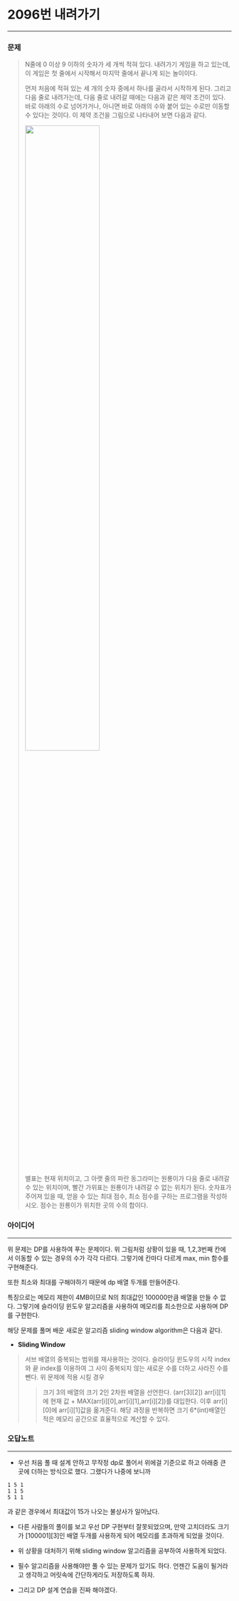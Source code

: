 # 2096번 내려가기
------------
### 문제

>N줄에 0 이상 9 이하의 숫자가 세 개씩 적혀 있다. 내려가기 게임을 하고 있는데, 이 게임은 첫 줄에서 시작해서 마지막 줄에서 끝나게 되는 놀이이다.  
>
>먼저 처음에 적혀 있는 세 개의 숫자 중에서 하나를 골라서 시작하게 된다. 그리고 다음 줄로 내려가는데, 다음 줄로 내려갈 때에는 다음과 같은 제약 조건이 있다. 바로 아래의 수로 넘어가거나, 아니면 바로 아래의 수와 붙어 있는 수로만 이동할 수 있다는 것이다. 이 제약 조건을 그림으로 나타내어 보면 다음과 같다.
>
><img width="60%" src="https://www.acmicpc.net/JudgeOnline/upload/201007/down.png"/>
>
>별표는 현재 위치이고, 그 아랫 줄의 파란 동그라미는 원룡이가 다음 줄로 내려갈 수 있는 위치이며, 빨간 가위표는 원룡이가 내려갈 수 없는 위치가 된다. 숫자표가 주어져 있을 때, 얻을 수 있는 최대 점수, 최소 점수를 구하는 프로그램을 작성하시오. 점수는 원룡이가 위치한 곳의 수의 합이다.

### 아이디어
----------
위 문제는 DP를 사용하여 푸는 문제이다.
위 그림처럼 상황이 있을 때, 1,2,3번째 칸에서 이동할 수 있는 경우의 수가 각각 다르다.
그렇기에 칸마다 다르게 max, min 함수를 구현해준다.

또한 최소와 최대를 구해야하기 때문에 dp 배열 두개를 만들어준다.

특징으로는 메모리 제한이 4MB이므로 N의 최대값인 100000만큼 배열을 만들 수 없다.
그렇기에 슬라이딩 윈도우 알고리즘을 사용하여 메모리를 최소한으로 사용하며 DP를 구현한다.

해당 문제를 풀며 배운 새로운 알고리즘 sliding window algorithm은 다음과 같다.

- __Sliding Window__
> 서브 배열의 중복되는 범위를 재사용하는 것이다.
> 슬라이딩 윈도우의 시작 index와 끝 index를 이용하여 그 사이 중복되지 않는 새로운 수를 더하고 사라진 수를 뺀다.
> 위 문제에 적용 시킬 경우
>> 크기 3의 배열의 크기 2인 2차원 배열을 선언한다. (arr[3][2])
>> arr[i][1]에 현재 값 + MAX(arr[i][0],arr[i][1],arr[i][2])를 대입한다.
>> 이후 arr[i][0]에 arr[i][1]값을 옮겨준다.
> 해당 과정을 반복하면 크기 6*(int)배열인 적은 메모리 공간으로 효율적으로 계산할 수 있다.

### 오답노트
----------
- 우선 처음 풀 때 설계 안하고 무작정 dp로 풀어서 위에걸 기준으로 하고 아래중 큰곳에 더하는 방식으로 했다.
그랬다가 나중에 보니까
```
1 5 1
1 1 5
5 1 1
```
과 같은 경우에서 최대값이 15가 나오는 불상사가 일어났다.
- 다른 사람들의 풀이를 보고 우선 DP 구현부터 잘못되었으며, 만약 고치더라도 크기가 [100001][3]인 배열 두개를 사용하게 되어 메모리를 초과하게 되었을 것이다.
- 위 상황을 대처하기 위해 sliding window 알고리즘을 공부하여 사용하게 되었다.

- 필수 알고리즘을 사용해야만 풀 수 있는 문제가 있기도 하다. 언젠간 도움이 될거라고 생각하고 머릿속에 간단하게라도 저장하도록 하자.
- 그리고 DP 설계 연습을 진짜 해야겠다.